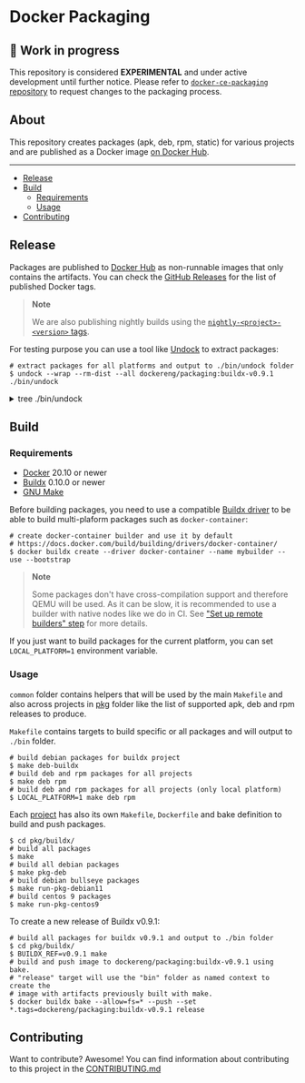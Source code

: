 # Docker Packaging

## :test_tube: Work in progress

This repository is considered **EXPERIMENTAL** and under active development
until further notice. Please refer to [`docker-ce-packaging` repository](https://github.com/docker/docker-ce-packaging)
to request changes to the packaging process.

## About

This repository creates packages (apk, deb, rpm, static) for various projects
and are published as a Docker image [on Docker Hub](https://hub.docker.com/r/dockereng/packaging).

___

* [Release](#release)
* [Build](#build)
  * [Requirements](#requirements)
  * [Usage](#usage)
* [Contributing](#contributing)

## Release

Packages are published to [Docker Hub](https://hub.docker.com/r/dockereng/packaging)
as non-runnable images that only contains the artifacts. You can check the [GitHub Releases](https://github.com/docker/packaging/releases)
for the list of published Docker tags.

> **Note**
>
> We are also publishing nightly builds using the [`nightly-<project>-<version>` tags](https://hub.docker.com/r/dockereng/packaging/tags?page=1&name=nightly-).

For testing purpose you can use a tool like [Undock](https://github.com/crazy-max/undock)
to extract packages:

```shell
# extract packages for all platforms and output to ./bin/undock folder
$ undock --wrap --rm-dist --all dockereng/packaging:buildx-v0.9.1 ./bin/undock
```

<details>
  <summary>tree ./bin/undock</summary>

```
./buildx/v0.9.1/
├── centos
│   ├── 7
│   │   ├── amd64
│   │   │   └── docker-buildx-plugin-0.9.1-1.el7.x86_64.rpm
│   │   └── arm64
│   │       └── docker-buildx-plugin-0.9.1-1.el7.aarch64.rpm
│   ├── 8
│   │   ├── amd64
│   │   │   └── docker-buildx-plugin-0.9.1-1.el8.x86_64.rpm
│   │   └── arm64
│   │       └── docker-buildx-plugin-0.9.1-1.el8.aarch64.rpm
│   └── 9
│       ├── amd64
│       │   └── docker-buildx-plugin-0.9.1-1.el9.x86_64.rpm
│       └── arm64
│           └── docker-buildx-plugin-0.9.1-1.el9.aarch64.rpm
├── debian
│   ├── bullseye
│   │   ├── amd64
│   │   │   ├── docker-buildx-plugin_0.9.1-0_amd64.buildinfo
│   │   │   ├── docker-buildx-plugin_0.9.1-0_amd64.changes
│   │   │   └── docker-buildx-plugin_0.9.1-0_amd64.deb
│   │   ├── arm
│   │   │   ├── v6
│   │   │   │   ├── docker-buildx-plugin_0.9.1-0_armel.buildinfo
│   │   │   │   ├── docker-buildx-plugin_0.9.1-0_armel.changes
│   │   │   │   └── docker-buildx-plugin_0.9.1-0_armel.deb
│   │   │   └── v7
│   │   │       ├── docker-buildx-plugin_0.9.1-0_armhf.buildinfo
│   │   │       ├── docker-buildx-plugin_0.9.1-0_armhf.changes
│   │   │       └── docker-buildx-plugin_0.9.1-0_armhf.deb
│   │   ├── arm64
│   │   │   ├── docker-buildx-plugin_0.9.1-0_arm64.buildinfo
│   │   │   ├── docker-buildx-plugin_0.9.1-0_arm64.changes
│   │   │   └── docker-buildx-plugin_0.9.1-0_arm64.deb
│   │   └── s390x
│   │       ├── docker-buildx-plugin_0.9.1-0_s390x.buildinfo
│   │       ├── docker-buildx-plugin_0.9.1-0_s390x.changes
│   │       └── docker-buildx-plugin_0.9.1-0_s390x.deb
│   └── buster
│       ├── amd64
│       │   ├── docker-buildx-plugin_0.9.1-0_amd64.buildinfo
│       │   ├── docker-buildx-plugin_0.9.1-0_amd64.changes
│       │   └── docker-buildx-plugin_0.9.1-0_amd64.deb
│       ├── arm
│       │   └── v7
│       │       ├── docker-buildx-plugin_0.9.1-0_armhf.buildinfo
│       │       ├── docker-buildx-plugin_0.9.1-0_armhf.changes
│       │       └── docker-buildx-plugin_0.9.1-0_armhf.deb
│       └── arm64
│           ├── docker-buildx-plugin_0.9.1-0_arm64.buildinfo
│           ├── docker-buildx-plugin_0.9.1-0_arm64.changes
│           └── docker-buildx-plugin_0.9.1-0_arm64.deb
├── fedora
│   ├── 35
│   │   ├── amd64
│   │   │   └── docker-buildx-plugin-0.9.1-1.fc35.x86_64.rpm
│   │   ├── arm64
│   │   │   └── docker-buildx-plugin-0.9.1-1.fc35.aarch64.rpm
│   │   └── s390x
│   │       └── docker-buildx-plugin-0.9.1-1.fc35.s390x.rpm
│   ├── 36
│   │   ├── amd64
│   │   │   └── docker-buildx-plugin-0.9.1-1.fc36.x86_64.rpm
│   │   ├── arm64
│   │   │   └── docker-buildx-plugin-0.9.1-1.fc36.aarch64.rpm
│   │   └── s390x
│   │       └── docker-buildx-plugin-0.9.1-1.fc36.s390x.rpm
│   └── 37
│       ├── amd64
│       │   └── docker-buildx-plugin-0.9.1-1.fc37.x86_64.rpm
│       ├── arm64
│       │   └── docker-buildx-plugin-0.9.1-1.fc37.aarch64.rpm
│       └── s390x
│           └── docker-buildx-plugin-0.9.1-1.fc37.s390x.rpm
├── oraclelinux
│   ├── 7
│   │   ├── amd64
│   │   │   └── docker-buildx-plugin-0.9.1-1.el7.x86_64.rpm
│   │   └── arm64
│   │       └── docker-buildx-plugin-0.9.1-1.el7.aarch64.rpm
│   ├── 8
│   │   ├── amd64
│   │   │   └── docker-buildx-plugin-0.9.1-1.el8.x86_64.rpm
│   │   └── arm64
│   │       └── docker-buildx-plugin-0.9.1-1.el8.aarch64.rpm
│   └── 9
│       ├── amd64
│       │   └── docker-buildx-plugin-0.9.1-1.el9.x86_64.rpm
│       └── arm64
│           └── docker-buildx-plugin-0.9.1-1.el9.aarch64.rpm
├── raspbian
│   ├── bullseye
│   │   └── arm
│   │       └── v7
│   │           ├── docker-buildx-plugin_0.9.1-0_armhf.buildinfo
│   │           ├── docker-buildx-plugin_0.9.1-0_armhf.changes
│   │           └── docker-buildx-plugin_0.9.1-0_armhf.deb
│   └── buster
│       └── arm
│           └── v7
│               ├── docker-buildx-plugin_0.9.1-0_armhf.buildinfo
│               ├── docker-buildx-plugin_0.9.1-0_armhf.changes
│               └── docker-buildx-plugin_0.9.1-0_armhf.deb
├── static
│   ├── darwin
│   │   ├── amd64
│   │   │   └── docker-buildx-plugin_0.9.1.tgz
│   │   └── arm64
│   │       └── docker-buildx-plugin_0.9.1.tgz
│   ├── linux
│   │   ├── amd64
│   │   │   └── docker-buildx-plugin_0.9.1.tgz
│   │   ├── arm
│   │   │   ├── v6
│   │   │   │   └── docker-buildx-plugin_0.9.1.tgz
│   │   │   └── v7
│   │   │       └── docker-buildx-plugin_0.9.1.tgz
│   │   ├── arm64
│   │   │   └── docker-buildx-plugin_0.9.1.tgz
│   │   ├── riscv64
│   │   │   └── docker-buildx-plugin_0.9.1.tgz
│   │   └── s390x
│   │       └── docker-buildx-plugin_0.9.1.tgz
│   └── windows
│       ├── amd64
│       │   └── docker-buildx-plugin_0.9.1.zip
│       └── arm64
│           └── docker-buildx-plugin_0.9.1.zip
└── ubuntu
    ├── bionic
    │   ├── amd64
    │   │   ├── docker-buildx-plugin_0.9.1-0_amd64.buildinfo
    │   │   ├── docker-buildx-plugin_0.9.1-0_amd64.changes
    │   │   └── docker-buildx-plugin_0.9.1-0_amd64.deb
    │   ├── arm
    │   │   └── v7
    │   │       ├── docker-buildx-plugin_0.9.1-0_armhf.buildinfo
    │   │       ├── docker-buildx-plugin_0.9.1-0_armhf.changes
    │   │       └── docker-buildx-plugin_0.9.1-0_armhf.deb
    │   ├── arm64
    │   │   ├── docker-buildx-plugin_0.9.1-0_arm64.buildinfo
    │   │   ├── docker-buildx-plugin_0.9.1-0_arm64.changes
    │   │   └── docker-buildx-plugin_0.9.1-0_arm64.deb
    │   └── s390x
    │       ├── docker-buildx-plugin_0.9.1-0_s390x.buildinfo
    │       ├── docker-buildx-plugin_0.9.1-0_s390x.changes
    │       └── docker-buildx-plugin_0.9.1-0_s390x.deb
    ├── focal
    │   ├── amd64
    │   │   ├── docker-buildx-plugin_0.9.1-0_amd64.buildinfo
    │   │   ├── docker-buildx-plugin_0.9.1-0_amd64.changes
    │   │   └── docker-buildx-plugin_0.9.1-0_amd64.deb
    │   ├── arm
    │   │   └── v7
    │   │       ├── docker-buildx-plugin_0.9.1-0_armhf.buildinfo
    │   │       ├── docker-buildx-plugin_0.9.1-0_armhf.changes
    │   │       └── docker-buildx-plugin_0.9.1-0_armhf.deb
    │   ├── arm64
    │   │   ├── docker-buildx-plugin_0.9.1-0_arm64.buildinfo
    │   │   ├── docker-buildx-plugin_0.9.1-0_arm64.changes
    │   │   └── docker-buildx-plugin_0.9.1-0_arm64.deb
    │   └── s390x
    │       ├── docker-buildx-plugin_0.9.1-0_s390x.buildinfo
    │       ├── docker-buildx-plugin_0.9.1-0_s390x.changes
    │       └── docker-buildx-plugin_0.9.1-0_s390x.deb
    └── jammy
        ├── amd64
        │   ├── docker-buildx-plugin_0.9.1-0_amd64.buildinfo
        │   ├── docker-buildx-plugin_0.9.1-0_amd64.changes
        │   └── docker-buildx-plugin_0.9.1-0_amd64.deb
        ├── arm
        │   └── v7
        │       ├── docker-buildx-plugin_0.9.1-0_armhf.buildinfo
        │       ├── docker-buildx-plugin_0.9.1-0_armhf.changes
        │       └── docker-buildx-plugin_0.9.1-0_armhf.deb
        ├── arm64
        │   ├── docker-buildx-plugin_0.9.1-0_arm64.buildinfo
        │   ├── docker-buildx-plugin_0.9.1-0_arm64.changes
        │   └── docker-buildx-plugin_0.9.1-0_arm64.deb
        └── s390x
            ├── docker-buildx-plugin_0.9.1-0_s390x.buildinfo
            ├── docker-buildx-plugin_0.9.1-0_s390x.changes
            └── docker-buildx-plugin_0.9.1-0_s390x.deb

87 directories, 97 files
```
</details>

## Build

### Requirements

* [Docker](https://docs.docker.com/engine/install/) 20.10 or newer
* [Buildx](https://docs.docker.com/build/install-buildx/) 0.10.0 or newer
* [GNU Make](https://www.gnu.org/software/make/)

Before building packages, you need to use a compatible [Buildx driver](https://docs.docker.com/build/building/drivers/)
to be able to build multi-plaform packages such as `docker-container`:

```shell
# create docker-container builder and use it by default
# https://docs.docker.com/build/building/drivers/docker-container/
$ docker buildx create --driver docker-container --name mybuilder --use --bootstrap
```

> **Note**
>
> Some packages don't have cross-compilation support and therefore QEMU will
> be used. As it can be slow, it is recommended to use a builder with native
> nodes like we do in CI. See ["Set up remote builders" step](.github/workflows/.release.yml)
> for more details.

If you just want to build packages for the current platform, you can set
`LOCAL_PLATFORM=1` environment variable.

### Usage

`common` folder contains helpers that will be used by the main `Makefile` and
also across projects in [pkg](pkg) folder like the list of supported apk, deb
and rpm releases to produce.

`Makefile` contains targets to build specific or all packages and will output
to `./bin` folder.

```shell
# build debian packages for buildx project
$ make deb-buildx
# build deb and rpm packages for all projects
$ make deb rpm
# build deb and rpm packages for all projects (only local platform)
$ LOCAL_PLATFORM=1 make deb rpm
```

Each [project](pkg) has also its own `Makefile`, `Dockerfile` and bake
definition to build and push packages.

```shell
$ cd pkg/buildx/
# build all packages
$ make
# build all debian packages
$ make pkg-deb
# build debian bullseye packages
$ make run-pkg-debian11
# build centos 9 packages
$ make run-pkg-centos9
```

To create a new release of Buildx v0.9.1:

```shell
# build all packages for buildx v0.9.1 and output to ./bin folder
$ cd pkg/buildx/ 
$ BUILDX_REF=v0.9.1 make
# build and push image to dockereng/packaging:buildx-v0.9.1 using bake.
# "release" target will use the "bin" folder as named context to create the
# image with artifacts previously built with make.
$ docker buildx bake --allow=fs=* --push --set *.tags=dockereng/packaging:buildx-v0.9.1 release
```

## Contributing

Want to contribute? Awesome! You can find information about contributing to
this project in the [CONTRIBUTING.md](/.github/CONTRIBUTING.md)
